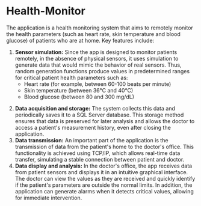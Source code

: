 # Health-Monitor

The application is a health monitoring system that aims to remotely monitor the health parameters (such as heart rate, skin temperature and blood glucose) of patients who are at home. Key features include:

1. **Sensor simulation:** Since the app is designed to monitor patients remotely, in the absence of physical sensors, it uses simulation to generate data that would mimic the behavior of real sensors. Thus, random generation functions produce values ​​in predetermined ranges for critical patient health parameters such as:
   - Heart rate (for example, between 60-100 beats per minute)
   - Skin temperature (between 36°C and 40°C)
   - Blood glucose (between 80 and 300 mg/dL)
<endl>

2. **Data acquisition and storage:** The system collects this data and periodically saves it to a SQL Server database. This storage method ensures that data is preserved for later analysis and allows the doctor to access a patient's measurement history, even after closing the application.
3. **Data transmission:** An important part of the application is the transmission of data from the patient's home to the doctor's office. This functionality is achieved using TCP/IP, which allows real-time data transfer, simulating a stable connection between patient and doctor.
4. **Data display and analysis:** In the doctor's office, the app receives data from patient sensors and displays it in an intuitive graphical interface. The doctor can view the values ​​as they are received and quickly identify if the patient's parameters are outside the normal limits. In addition, the application can generate alarms when it detects critical values, allowing for immediate intervention.

